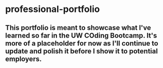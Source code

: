 # professional-portfolio

## This portfolio is meant to showcase what I've learned so far in the UW COding Bootcamp. It's more of a placeholder for now as I'll continue to update and polish it before I show it to potential employers.



